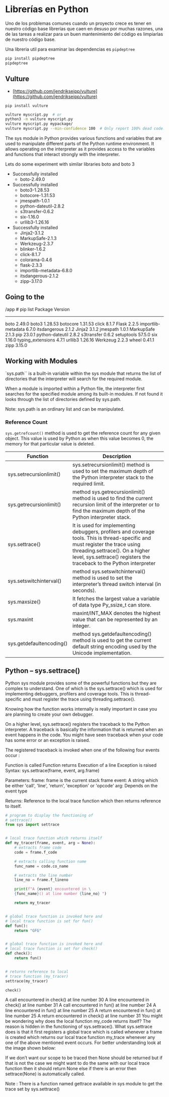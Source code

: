 # Librerías en  Python

Uno de los problemas comunes cuando un proyecto crece es tener en nuestro código base librerías que caen en desuso por muchas razones, una de las tareas a realizar para un buen mantenimiento del código es limpiarlas de nuestro código base.

Una libreria util para examinar las dependencias es `pipdeptree`

```bash
pip install pipdeptree
pipdeptree
```

## Vulture 

- [https://github.com/jendrikseipp/vulture](https://github.com/jendrikseipp/vulture)

`pip install vulture`

```bash
vulture myscript.py  # or
python3 -m vulture myscript.py
vulture myscript.py mypackage/
vulture myscript.py --min-confidence 100  # Only report 100% dead code.
```





The sys module in Python provides various functions and variables that are used to manipulate different parts of the Python runtime environment. It allows operating on the interpreter as it provides access to the variables and functions that interact strongly with the interpreter.


Lets do some experiment with similar libraries boto and boto 3

- Successfully installed 
    - boto-2.49.0
- Successfully installed 
    - boto3-1.28.53 
    - botocore-1.31.53 
    - jmespath-1.0.1 
    - python-dateutil-2.8.2 
    - s3transfer-0.6.2 
    - six-1.16.0 
    - urllib3-1.26.16
- Successfully installed 
    - Jinja2-3.1.2 
    - MarkupSafe-2.1.3 
    - Werkzeug-2.3.7 
    - blinker-1.6.2 
    - click-8.1.7 
    - colorama-0.4.6 
    - flask-2.3.3 
    - importlib-metadata-6.8.0 
    - itsdangerous-2.1.2 
    - zipp-3.17.0


## Going to the 
/app # pip list
Package            Version
------------------ -------
boto               2.49.0
boto3              1.28.53
botocore           1.31.53
click              8.1.7
Flask              2.2.5
importlib-metadata 6.7.0
itsdangerous       2.1.2
Jinja2             3.1.2
jmespath           1.0.1
MarkupSafe         2.1.3
pip                23.0.1
python-dateutil    2.8.2
s3transfer         0.6.2
setuptools         57.5.0
six                1.16.0
typing_extensions  4.7.1
urllib3            1.26.16
Werkzeug           2.2.3
wheel              0.41.1
zipp               3.15.0


## Working with Modules

`sys.path`` is a built-in variable within the sys module that returns the list of directories that the interpreter will search for the required module. 

When a module is imported within a Python file, the interpreter first searches for the specified module among its built-in modules. If not found it looks through the list of directories defined by sys.path.

Note: sys.path is an ordinary list and can be manipulated.


### Reference Count

`sys.getrefcount()` method is used to get the reference count for any given object. This value is used by Python as when this value becomes 0, the memory for that particular value is deleted.





|Function|Description|
|---|---|
|sys.setrecursionlimit()|	sys.setrecursionlimit() method is used to set the maximum depth of the Python interpreter stack to the required limit.|
|sys.getrecursionlimit()| method	sys.getrecursionlimit() method is used to find the current recursion limit of the interpreter or to find the maximum depth of the Python interpreter stack.|
|sys.settrace()|	It is used for implementing debuggers, profilers and coverage tools. This is thread-specific and must register the trace using threading.settrace(). On a higher level, sys.settrace() registers the traceback to the Python interpreter|
|sys.setswitchinterval()| method	sys.setswitchinterval() method is used to set the interpreter’s thread switch interval (in seconds).|
|sys.maxsize()|	It fetches the largest value a variable of data type Py_ssize_t can store.|
|sys.maxint|	maxint/INT_MAX denotes the highest value that can be represented by an integer.|
|sys.getdefaultencoding()| method	sys.getdefaultencoding() method is used to get the current default string encoding used by the Unicode implementation.|




## Python – sys.settrace()


Python sys module provides some of the powerful functions but they are complex to understand. One of which is the sys.settrace() which is used for implementing debuggers, profilers and coverage tools. This is thread-specific and must register the trace using threading.settrace().

Knowing how the function works internally is really important in case you are planning to create your own debugger.

On a higher level, sys.settrace() registers the traceback to the Python interpreter. A traceback is basically the information that is returned when an event happens in the code. You might have seen traceback when your code has some error or an exception is raised.

The registered traceback is invoked when one of the following four events occur :




Function is called
Function returns
Execution of a line
Exception is raised
Syntax: sys.settrace(frame, event, arg.frame)

Parameters:
frame: frame is the current stack frame
event: A string which be either 'call', 'line', 'return', 'exception' or 'opcode'
arg: Depends on the event type

Returns: Reference to the local trace function which then returns reference to itself.


```python
# program to display the functioning of
# settrace()
from sys import settrace


# local trace function which returns itself
def my_tracer(frame, event, arg = None):
	# extracts frame code
	code = frame.f_code

	# extracts calling function name
	func_name = code.co_name

	# extracts the line number
	line_no = frame.f_lineno

	print(f"A {event} encountered in \
	{func_name}() at line number {line_no} ")

	return my_tracer


# global trace function is invoked here and
# local trace function is set for fun()
def fun():
	return "GFG"


# global trace function is invoked here and
# local trace function is set for check()
def check():
	return fun()


# returns reference to local
# trace function (my_tracer)
settrace(my_tracer)

check()

```


A call encountered in check() at line number 30 
A line encountered in check() at line number 31 
A call encountered in fun() at line number 24 
A line encountered in fun() at line number 25 
A return encountered in fun() at line number 25 
A return encountered in check() at line number 31 
You might be wondering why does the local function my_code returns itself?
The reason is hidden in the functioning of sys.settrace(). What sys.settrace does is that it first registers a global trace which is called whenever a frame is created which returns our local trace function my_trace whenever any one of the above mentioned event occurs. For better understanding look at the image shown below:



If we don’t want our scope to be traced then None should be returned but if that is not the case we might want to do the same with our local trace function then it should return None else if there is an error then settrace(None) is automatically called.

Note : There is a function named gettrace available in sys module to get the trace set by sys.settrace()

